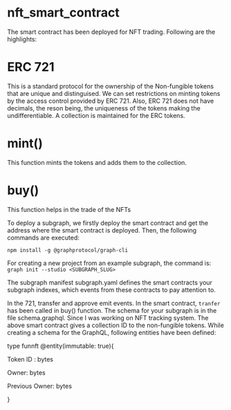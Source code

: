# nft_smart_contract

The smart contract has been deployed for NFT trading. Following are the highlights:
# ERC 721
This is a standard protocol for the ownership of the Non-fungible tokens that are unique and distinguised. We can set restrictions on minting tokens by the access control 
provided by ERC 721. Also, ERC 721 does not have decimals, the reson being, the uniqueness of the tokens making the undifferentiable. A collection is maintained for the
ERC tokens.

# mint()
This function mints the tokens and adds them to the collection.
# buy()
This function helps in the trade of the NFTs

To deploy a subgraph, we firstly deploy the smart contract and get the address where the smart contract is deployed. Then, the following commands are executed:

 `npm install -g @graphprotocol/graph-cli`
 
For creating a new project from an example subgraph, the command is:
 `graph init --studio <SUBGRAPH_SLUG>`

The subgraph manifest subgraph.yaml defines the smart contracts your subgraph indexes, which events from these contracts to pay attention to.

In the 721, transfer and approve emit events. In the smart contract, `tranfer` has been called in buy() function.
The schema for your subgraph is in the file schema.graphql.
Since I was working on NFT tracking system. The above smart contract gives a collection ID to the non-fungible tokens. While creating a schema for the GraphQL, following entities have been defined:

type funnft @entity(immutable: true){


Token ID : bytes

Owner: bytes

Previous Owner: bytes

}

